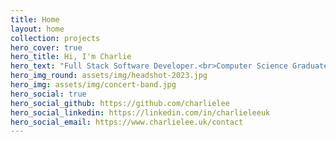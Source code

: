 ```yaml
---
title: Home
layout: home
collection: projects
hero_cover: true
hero_title: Hi, I'm Charlie
hero_text: "Full Stack Software Developer.<br>Computer Science Graduate.<br>Clarinet and Saxophone Enthusiast."
hero_img_round: assets/img/headshot-2023.jpg
hero_img: assets/img/concert-band.jpg
hero_social: true
hero_social_github: https://github.com/charlielee
hero_social_linkedin: https://linkedin.com/in/charlieleeuk
hero_social_email: https://www.charlielee.uk/contact
---
```

